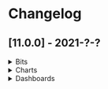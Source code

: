# Changelog

## [11.0.0] - 2021-?-?

<details>
    <summary>Bits</summary>

### Added

### Changed

### Breaking
 - **REMOVED**: NuiModule module. From now on you should import each component separately
 - **REMOVED**: NuiEvent interface. Use native TypeScript Event instead.
 - **REMOVED**: *getEventStream()* method of **EventBusService**. It was deprecated a while ago, the EventBus base class's *getStream()* method must be used instead.
 - **REMOVED**: *@Input()* **required** of **TextboxNumberComponent**
 - **REMOVED**: *@Output()* **rowsSelected** of **TableComponent**. Use selectionChange instead.
 - **REMOVED**: deprecated lowercase entries of the IconStatus enum. Use Pascal case entries instead
 - **REMOVED**: *@Input()* **required** of **TextboxNumberComponent** (the input wasn't used by the component)
 - **REMOVED**: *@Input()* **suffix** of **TextboxNumberComponent**  (the input wasn't used by the component)
 - **RENAMED**: NuiDateTimerPickerModule to NuiDateTimePickerModule

### Deprecated
 - Components, Services, etc.
    - SelectComponent
    - BaseSelectComponent
    - ComboboxComponent
    - TableVirtualScrollDirective (use TableVirtualScrollLinearDirective instead)
    - TableVirtualScrollStrategy  (use TableVirtualScrollLinearStrategy instead)
    - LocalFilteringDataSource
    - PopupDeprecatedComponent
    - PopupContainerComponent
 - Inputs, Methods, etc.
    - *@Input()* **itemsSource** of **SorterComponent**. Set to be removed in v12.
 - Styles
    - All styles marked **// deprecated** and/or **// unofficial** are now deprecated and will be removed in v12
    - Files affected:
        - [nui-framework-colors-dark.less](../packages/bits/src/styles/nui-framework-colors-dark.less)
        - [nui-framework-colors.less](../packages/bits/src/styles/nui-framework-colors.less)
        - [nui-framework-palette.less](../packages/bits/src/styles/nui-framework-palette.less)
</details>
<details>
    <summary>Charts</summary>

### Breaking
 - **REMOVED**: *deemphasizeSeries()* method of **ChartAssist**. Use *resetVisibleSeries()* method instead.
 - **REMOVED**: **charts** property from **SparkChartAssist**. Use **sparks** instead as collection of ISpark objects.
 - **REMOVED**: ISparkChartAssistChart interface. Use ISpark instead.
 - **REMOVED**: *adjustClipPath()* method of **RadialGrid**. Use *adjustRenderingArea()* method instead.
 - **REMOVED**: **minOrdinalSize** property from **IBarRendererConfig**, because of no effect on the renderer.
 - **REMOVED**: **STROKE_STYLE_DASHED** and **STROKE_STYLE_DOTTED** properties. Use *getStrokeStyleDashed()* and *getStrokeStyleDotted()* accordingly.
</details>
<details>
    <summary>Dashboards</summary>

### Deprecated
- Interfaces
  - **IKpiWidgetIndicatorData**. Use **IKpiData** instead.
- Inputs, Methods, etc.
    - *updateConfiguration* of **IConfigurable**. Will be renamed to *updateProperties*.
    - *radioButtonGroupValue* of **ThresholdsConfigurationComponent**. No necessity in this after refactoring.
    - *formattersStateChanged$* of **FormatterRegistryService**. Use *stateChanged$*
    - *formattersStateChanged$* of **FormatterRegistryService**. Use *addItems*
    - *getFormatters* of **FormatterRegistryService**. Use *getItems*
</details>
